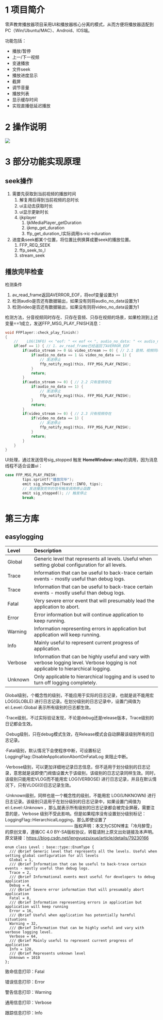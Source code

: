 # 1 项目简介

零声教育播放器项目采用UI和播放器核心分离的模式，从而方便将播放器适配到PC（Win/Ubuntu/MAC）、Android、IOS端。

功能包括：

- 播放/暂停
- 上一/下一视频
- 变速播放
- 文件seek
- 播放进度显示
- 截屏
- 调节音量
- 播放列表
- 显示缓存时间
- 实现直播低延迟播放



# 2 操作说明

![](https://avmedia.0voice.com/zb_users/upload/2023/05/202305261554031843844.png)




# 3 部分功能实现原理

## seek操作

1. 需要先获取到当前视频的播放时间
   1. 解复用后得到当前视频的总时长
   2. ui主动去获取时长
   3. ui显示更新时长
   4. ijkplayer
      1. IjkMediaPlayer_getDuration
      2. ijkmp_get_duration
      3. ffp_get_duration_l实际调用is->ic->duration
2. 进度条seek都某个位置，将位置比例换算成要seek的播放位置。
   1. FFP_REQ_SEEK
   2. ffp_seek_to_l
   3. stream_seek



## 播放完毕检查

检测条件

1. av_read_frame返回AVERROR_EOF，将eof变量设置为1
2. 检测audio是否还有数据输出，如果没有则将audio_no_data设置为1
3. 检测video是否还有数据输出，如果没有则将video_no_data设置为1



检测方法，分音视频同时存在、只存在音频、只存在视频的场景，如果检测到上述变量==1成立，发送FFP_MSG_PLAY_FNISH消息：

```c
void FFPlayer::check_play_finish()
{
    //    LOG(INFO) << "eof: " << eof << ", audio_no_data: " << audio_no_data  ;
    if(eof == 1) { // 1. av_read_frame已经返回了AVERROR_EOF
        if(audio_stream >= 0 && video_stream >= 0) { // 2.1 音频、视频同时存在的场景
            if(audio_no_data == 1 && video_no_data == 1) {
                // 发送停止
                ffp_notify_msg1(this, FFP_MSG_PLAY_FNISH);
            }
            return;
        }
        if(audio_stream >= 0) { // 2.2 只有音频存在
            if(audio_no_data == 1) {
                // 发送停止
                ffp_notify_msg1(this, FFP_MSG_PLAY_FNISH);
            }
            return;
        }
        if(video_stream >= 0) { // 2.3 只有视频存在
            if(video_no_data == 1) {
                // 发送停止
                ffp_notify_msg1(this, FFP_MSG_PLAY_FNISH);
            }
            return;
        }
    }
}
```



UI处理，通过发送信号sig_stopped  触发 **HomeWindow::sto**p的调用，因为消息线程不适合设置ui：

```c++
case FFP_MSG_PLAY_FNISH:
        tips.sprintf("播放完毕");
        emit sig_showTips(Toast::INFO, tips);
        // 发送播放完毕的信号触发调用停止函数
        emit sig_stopped(); // 触发停止
        break;
```



# 第三方库

## easylogging

| Level   | Description                                                  |
| :------ | :----------------------------------------------------------- |
| Global  | Generic level that represents all levels. Useful when setting global configuration for all levels. |
| Trace   | Information that can be useful to back-trace certain events - mostly useful than debug logs. |
| Trace   | Information that can be useful to back-trace certain events - mostly useful than debug logs. |
| Fatal   | Very severe error event that will presumably lead the application to abort. |
| Error   | Error information but will continue application to keep running. |
| Warning | Information representing errors in application but application will keep running. |
| Info    | Mainly useful to represent current progress of application.  |
| Verbose | Information that can be highly useful and vary with verbose logging level. Verbose logging is not applicable to hierarchical logging. |
| Unknown | Only applicable to hierarchical logging and is used to turn off logging completely. |

Global级别，个概念性的级别，不能应用于实际的日志记录，也就是说不能用宏 LOG(GLOBLE) 进行日志记录。在划分级别的日志记录中，设置门阀值为 el::Level::Global 表示所有级别的日志都生效。

  ·Trace级别，不过实际验证发现，不论是debug还是release版本，Trace级别的日记都会生效。

  ·Debug级别，只在debug模式生效，在Release模式会自动屏蔽该级别所有的日志记录。

  ·Fatal级别，默认情况下会使程序中断，可设置标记 LoggingFlag::DisableApplicationAbortOnFatalLog 来阻止中断。

  ·Verbose级别，可以更加详细地记录日志信息，但不适用于划分级别的日志记录，意思就是说即使门阀值设置大于该级别，该级别的日志记录同样生效。同时，该级别只能用宏VLOG而不能用宏 LOG(VERBOSE) 进行日志记录，并且在默认情况下，只有VLOG(0)日志记录生效。

   ·Unknown级别，同样也是一个概念性的级别，不能用宏 LOG(UNKNOWN) 进行日志记录。该级别只适用于在划分级别的日志记录中，如果设置门阀值为 el::Level::Unknown ，那么就表示所有级别的日志记录都会被完全屏蔽，需要注意的是，Verbose 级别不受此影响。但是如果程序没有设置划分级别标记：LoggingFlag::HierarchicalLogging，那么即使设置了
————————————————
版权声明：本文为CSDN博主「冷月醉雪」的原创文章，遵循CC 4.0 BY-SA版权协议，转载请附上原文出处链接及本声明。
原文链接：https://blog.csdn.net/lengyuezuixue/article/details/79230166



```
enum class Level : base::type::EnumType {
  /// @brief Generic level that represents all the levels. Useful when setting global configuration for all levels
  Global = 1,
  /// @brief Information that can be useful to back-trace certain events - mostly useful than debug logs.
  Trace = 2,
  /// @brief Informational events most useful for developers to debug application
  Debug = 4,
  /// @brief Severe error information that will presumably abort application
  Fatal = 8,
  /// @brief Information representing errors in application but application will keep running
  Error = 16,
  /// @brief Useful when application has potentially harmful situations
  Warning = 32,
  /// @brief Information that can be highly useful and vary with verbose logging level.
  Verbose = 64,
  /// @brief Mainly useful to represent current progress of application
  Info = 128,
  /// @brief Represents unknown level
  Unknown = 1010
};
```



致命信息打印：Fatal

错误信息打印：Error

警告信息打印：Warning

通用信息打印：Verbose

跟踪信息打印：Info
